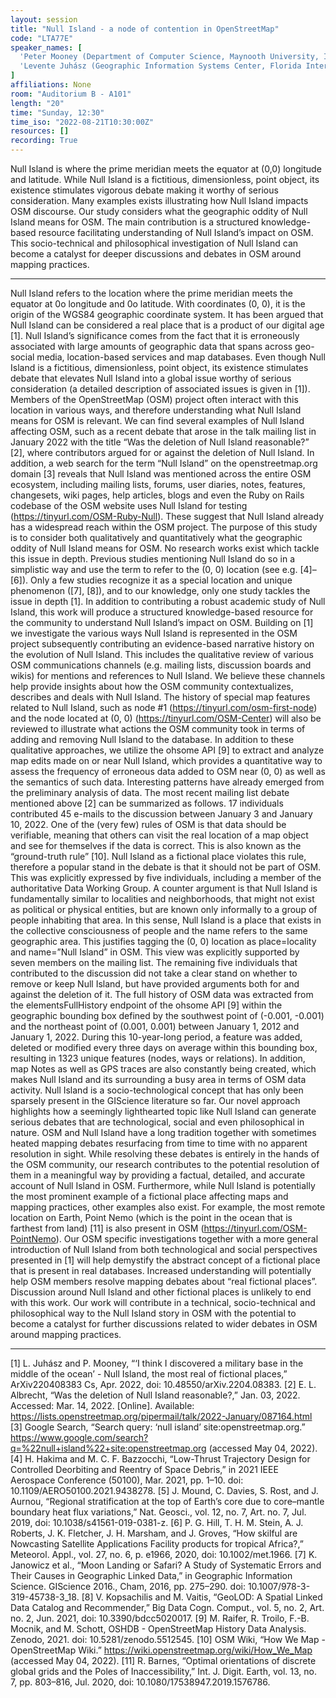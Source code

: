 ```yaml
---
layout: session
title: "Null Island - a node of contention in OpenStreetMap"
code: "LTA77E"
speaker_names: [
  'Peter Mooney (Department of Computer Science, Maynooth University, Ireland)',
  'Levente Juhász (Geographic Information Systems Center, Florida International University, Miami, USA)'
]
affiliations: None
room: "Auditorium B - A101"
length: "20"
time: "Sunday, 12:30"
time_iso: "2022-08-21T10:30:00Z"
resources: []
recording: True
---
```


Null Island is where the prime meridian meets the equator at (0,0) longitude and latitude. While Null Island is a fictitious, dimensionless, point object, its existence stimulates vigorous debate making it worthy of serious consideration. Many examples exists illustrating how Null Island impacts OSM discourse. Our study considers what the geographic oddity of Null Island means for OSM. The main contribution is a structured knowledge-based resource facilitating understanding of Null Island’s impact on OSM. This socio-technical and philosophical investigation of Null Island can become a catalyst for deeper discussions and debates in OSM around mapping practices.

<hr>

Null Island refers to the location where the prime meridian meets the equator at 0o longitude and 0o latitude. With coordinates (0, 0), it is the origin of the WGS84 geographic coordinate system. It has been argued that Null Island can be considered a real place that is a product of our digital age [1]. Null Island’s significance comes from the fact that it is erroneously associated with large amounts of geographic data that spans across geo-social media, location-based services and map databases. Even though Null Island is a fictitious, dimensionless, point object, its existence stimulates debate that elevates Null Island into a global issue worthy of serious consideration (a detailed description of associated issues is given in [1]). Members of the OpenStreetMap (OSM) project often interact with this location in various ways, and therefore understanding what Null Island means for OSM is relevant. We can find several examples of Null Island affecting OSM, such as a recent debate that arose in the talk mailing list in January 2022 with the title “Was the deletion of Null Island reasonable?” [2], where contributors argued for or against the deletion of Null Island. In addition, a web search for the term “Null Island” on the openstreetmap.org domain [3] reveals that Null Island was mentioned across the entire OSM ecosystem, including mailing lists, forums, user diaries, notes, features, changesets, wiki pages, help articles, blogs and even the Ruby on Rails codebase of the OSM website uses Null Island for testing (https://tinyurl.com/OSM-Ruby-Null). These suggest that Null Island already has a widespread reach within the OSM project. 
The purpose of this study is to consider both qualitatively and quantitatively what the geographic oddity of Null Island means for OSM. No research works exist which tackle this issue in depth. Previous studies mentioning Null Island do so in a simplistic way and use the term to refer to the (0, 0) location (see e.g. [4]–[6]). Only a few studies recognize it as a special location and unique phenomenon ([7], [8]), and to our knowledge, only one study tackles the issue in depth [1]. In addition to contributing a robust academic study of Null Island, this work will produce a structured knowledge-based resource for the community to understand Null Island’s impact on OSM. 
	Building on [1] we investigate the various ways Null Island is represented in the OSM project subsequently contributing an evidence-based narrative history on the evolution of Null Island. This includes the qualitative review of various OSM communications channels (e.g. mailing lists, discussion boards and wikis) for mentions and references to Null Island. We believe these channels help provide insights about how the OSM community contextualizes, describes  and deals with Null Island. The history of special map features related to Null Island, such as node #1 (https://tinyurl.com/osm-first-node) and the node located at (0, 0) (https://tinyurl.com/OSM-Center) will also be reviewed to illustrate what actions the OSM community took in terms of adding and removing Null Island to the database. In addition to these qualitative approaches, we utilize the ohsome API [9] to extract and analyze map edits made on or near Null Island, which provides a quantitative way to assess the frequency of erroneous data added to OSM near (0, 0) as well as the semantics of such data.
Interesting patterns have already emerged from the preliminary analysis of data. The most recent mailing list debate mentioned above [2] can be summarized as follows. 17 individuals contributed 45 e-mails to the discussion between January 3 and January 10, 2022. One of the (very few) rules of OSM is that data should be verifiable, meaning that others can visit the real location of a map object and see for themselves if the data is correct. This is also known as the “ground-truth rule” [10]. Null Island as a fictional place violates this rule, therefore a popular stand in the debate is that it should not be part of OSM. This was explicitly expressed by five individuals, including a member of the authoritative Data Working Group. A counter argument is that Null Island is fundamentally similar to localities and neighborhoods, that might not exist as political or physical entities, but are known only informally to a group of people inhabiting that area. In this sense, Null Island is a place that exists in the collective consciousness of people and the name refers to the same geographic area. This justifies tagging the (0, 0) location as place=locality and name=”Null Island” in OSM. This view was explicitly supported by seven members on the mailing list. The remaining five individuals that contributed to the discussion did not take a clear stand on whether to remove or keep Null Island, but have provided arguments both for and against the deletion of it.
The full history of OSM data was extracted from the elementsFullHistory endpoint of the ohsome API [9] within the geographic bounding box defined by the southwest point of (-0.001, -0.001) and the northeast point of (0.001, 0.001) between January 1, 2012 and January 1, 2022. During this 10-year-long period, a feature was added, deleted or modified every three days on average within this bounding box, resulting in 1323 unique features (nodes, ways or relations). In addition, map Notes as well as GPS traces are also constantly being created, which makes Null Island and its surrounding a busy area in terms of OSM data activity.
Null Island is a socio-technological concept that has only been sparsely present in the GIScience literature so far. Our novel approach highlights how a seemingly lighthearted topic like Null Island can generate serious debates that are technological, social and even philosophical in nature. OSM and Null Island have a long tradition together with sometimes heated mapping debates resurfacing from time to time with no apparent resolution in sight. While resolving these debates is entirely in the hands of the OSM community, our research contributes to the potential resolution of them in a meaningful way by providing a factual, detailed, and accurate account of Null Island in OSM. Furthermore, while Null Island is potentially the most prominent example of a fictional place affecting maps and mapping practices, other examples also exist. For example, the most remote location on Earth, Point Nemo (which is the point in the ocean that is farthest from land) [11] is also present in OSM (https://tinyurl.com/OSM-PointNemo). Our OSM specific investigations together with a more general introduction of Null Island from both technological and social perspectives presented in [1] will help demystify the abstract concept of a fictional place that is present in real databases. Increased understanding will potentially help OSM members resolve mapping debates about “real fictional places”. Discussion around Null Island and other fictional places is unlikely to end with this work. Our work will contribute in a technical, socio-technical and philosophical way to the Null Island story in OSM with the potential to become a catalyst for further discussions related to wider debates in OSM around mapping practices.

<hr>

[1]	L. Juhász and P. Mooney, “‘I think I discovered a military base in the middle of the ocean’ - Null Island, the most real of fictional places,” ArXiv220408383 Cs, Apr. 2022, doi: 10.48550/arXiv.2204.08383.
[2]	E. L. Albrecht, “Was the deletion of Null Island reasonable?,” Jan. 03, 2022. Accessed: Mar. 14, 2022. [Online]. Available: https://lists.openstreetmap.org/pipermail/talk/2022-January/087164.html
[3]	Google Search, “Search query: ‘null island’ site:openstreetmap.org.” https://www.google.com/search?q=%22null+island%22+site:openstreetmap.org (accessed May 04, 2022).
[4]	H. Hakima and M. C. F. Bazzocchi, “Low-Thrust Trajectory Design for Controlled Deorbiting and Reentry of Space Debris,” in 2021 IEEE Aerospace Conference (50100), Mar. 2021, pp. 1–10. doi: 10.1109/AERO50100.2021.9438278.
[5]	J. Mound, C. Davies, S. Rost, and J. Aurnou, “Regional stratification at the top of Earth’s core due to core–mantle boundary heat flux variations,” Nat. Geosci., vol. 12, no. 7, Art. no. 7, Jul. 2019, doi: 10.1038/s41561-019-0381-z.
[6]	P. G. Hill, T. H. M. Stein, A. J. Roberts, J. K. Fletcher, J. H. Marsham, and J. Groves, “How skilful are Nowcasting Satellite Applications Facility products for tropical Africa?,” Meteorol. Appl., vol. 27, no. 6, p. e1966, 2020, doi: 10.1002/met.1966.
[7]	K. Janowicz et al., “Moon Landing or Safari? A Study of Systematic Errors and Their Causes in Geographic Linked Data,” in Geographic Information Science. GIScience 2016., Cham, 2016, pp. 275–290. doi: 10.1007/978-3-319-45738-3_18.
[8]	V. Kopsachilis and M. Vaitis, “GeoLOD: A Spatial Linked Data Catalog and Recommender,” Big Data Cogn. Comput., vol. 5, no. 2, Art. no. 2, Jun. 2021, doi: 10.3390/bdcc5020017.
[9]	M. Raifer, R. Troilo, F.-B. Mocnik, and M. Schott, OSHDB - OpenStreetMap History Data Analysis. Zenodo, 2021. doi: 10.5281/zenodo.5512545.
[10]	OSM Wiki, “How We Map - OpenStreetMap Wiki.” https://wiki.openstreetmap.org/wiki/How_We_Map (accessed May 04, 2022).
[11]	R. Barnes, “Optimal orientations of discrete global grids and the Poles of Inaccessibility,” Int. J. Digit. Earth, vol. 13, no. 7, pp. 803–816, Jul. 2020, doi: 10.1080/17538947.2019.1576786.

